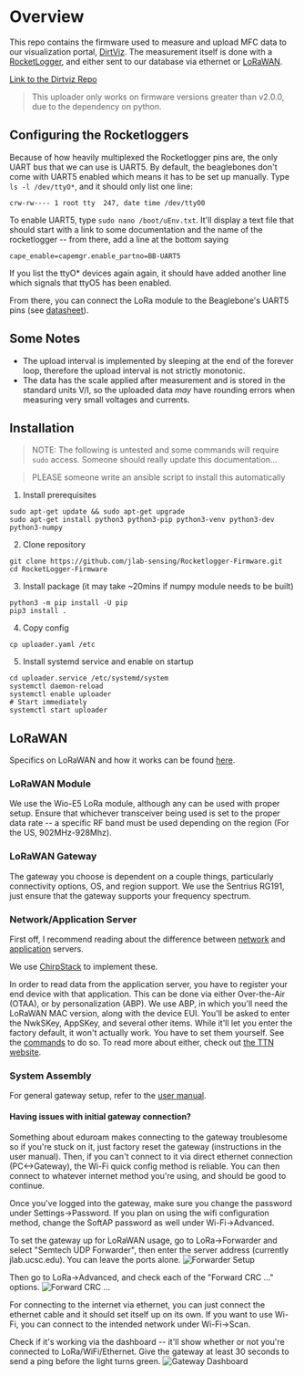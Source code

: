 Overview
========

This repo contains the firmware used to measure and upload MFC data to our visualization portal, [DirtViz](https://dirtviz.jlab.ucsc.edu). The measurement itself is done with a [RocketLogger](https://www.rocketlogger.ethz.ch/), and either sent to our database via ethernet or [LoRaWAN](https://lora-alliance.org/about-lorawan/). 

[Link to the Dirtviz Repo](https://github.com/jlab-sensing/DirtViz)

> This uploader only works on firmware versions greater than v2.0.0, due to the
dependency on python.

Configuring the Rocketloggers
-----------------------------

Because of how heavily multiplexed the Rocketlogger pins are, the only UART bus that we can use is UART5. By default, the beaglebones don't come with UART5 enabled which means it has to be set up manually. Type `ls -l /dev/ttyO*`, and it should only list one line:
```
crw-rw---- 1 root tty  247, date time /dev/ttyO0
```

To enable UART5, type `sudo nano /boot/uEnv.txt`. It'll display a text file that should start with a link to some documentation and the name of the rocketlogger -- from there, add a line at the bottom saying
```
cape_enable=capemgr.enable_partno=BB-UART5
```

If you list the ttyO* devices again again, it should have added another line which signals that ttyO5 has been enabled.

From there, you can connect the LoRa module to the Beaglebone's UART5 pins (see [datasheet](https://docs.beagleboard.org/latest/boards/beaglebone/black/ch07.html)).

Some Notes
----------
- The upload interval is implemented by sleeping at the end of the forever loop, therefore the upload interval is not strictly monotonic.
- The data has the scale applied after measurement and is stored in the standard units V/I, so the uploaded data *may* have rounding errors when measuring very small voltages and currents.

Installation
------------

> NOTE: The following is untested and some commands will require `sudo` access. Someone should really update this documentation... 

> PLEASE someone write an ansible script to install this automatically

1. Install prerequisites
```
sudo apt-get update && sudo apt-get upgrade
sudo apt-get install python3 python3-pip python3-venv python3-dev python3-numpy
```
2. Clone repository
```
git clone https://github.com/jlab-sensing/Rocketlogger-Firmware.git
cd RocketLogger-Firmware
```
3. Install package (it may take ~20mins if numpy module needs to be built)
```
python3 -m pip install -U pip
pip3 install .
```
4. Copy config
```
cp uploader.yaml /etc
```
5. Install systemd service and enable on startup
```
cd uploader.service /etc/systemd/system
systemctl daemon-reload
systemctl enable uploader
# Start immediately
systemctl start uploader
```


LoRaWAN
-------

Specifics on LoRaWAN and how it works can be found [here](https://lora-alliance.org/about-lorawan/).

### LoRaWAN Module

We use the Wio-E5 LoRa module, although any can be used with proper setup. Ensure that whichever transceiver being used is set to the proper data rate -- a specific RF band must be used depending on the region (For the US, 902MHz-928Mhz).

### LoRaWAN Gateway

The gateway you choose is dependent on a couple things, particularly connectivity options, OS, and region support. We use the Sentrius RG191, just ensure that the gateway supports your frequency spectrum.

### Network/Application Server

First off, I recommend reading about the difference between [network](https://www.thethingsindustries.com/docs/reference/components/network-server/) and [application](https://www.thethingsindustries.com/docs/reference/components/application-server/) servers. 

We use [ChirpStack](https://www.chirpstack.io/) to implement these.

In order to read data from the application server, you have to register your end device with that application. This can be done via either Over-the-Air (OTAA), or by personalization (ABP). We use ABP, in which you'll need the LoRaWAN MAC version, along with the device EUI. You'll be asked to enter the NwkSKey, AppSKey, and several other items. While it'll let you enter the factory default, it won't actually work. You have to set them yourself. See the  [commands](https://files.seeedstudio.com/products/317990687/res/LoRa-E5%20AT%20Command%20Specification_V1.0%20.pdf) to do so. To read more about either, check out [the TTN website](https://www.thethingsindustries.com/docs/devices/abp-vs-otaa/).

### System Assembly

For general gateway setup, refer to the [user manual](https://github.com/jlab-sensing/Rocketlogger-Firmware/blob/assets/pdf/RG1xx_User_Guide.pdf).

#### Having issues with initial gateway connection?
Something about eduroam makes connecting to the gateway troublesome so if you're stuck on it, just factory reset the gateway (instructions in the user manual). Then, if you can't connect to it via direct ethernet connection (PC<->Gateway), the Wi-Fi quick config method is reliable. You can then connect to whatever internet method you're using, and should be good to continue.

Once you've logged into the gateway, make sure you change the password under Settings->Password. If you plan on using the wifi configuration method, change the SoftAP password as well under Wi-Fi->Advanced.

To set the gateway up for LoRaWAN usage, go to LoRa->Forwarder and select "Semtech UDP Forwarder", then enter the server address (currently jlab.ucsc.edu). You can leave the ports alone. ![Forwarder Setup](https://github.com/jlab-sensing/Rocketlogger-Firmware/blob/assets/images/RG191_LORA_FORWARDER.png)

Then go to LoRa->Advanced, and check each of the "Forward CRC ..." options. ![Forward CRC ...](https://github.com/jlab-sensing/Rocketlogger-Firmware/blob/assets/images/RG191_LORA_ADVANCED.png)

For connecting to the internet via ethernet, you can just connect the ethernet cable and it should set itself up on its own. If you want to use Wi-Fi, you can connect to the intended network under Wi-Fi->Scan.

Check if it's working via the dashboard -- it'll show whether or not you're connected to LoRa/WiFi/Ethernet. Give the gateway at least 30 seconds to send a ping before the light turns green. ![Gateway Dashboard](https://github.com/jlab-sensing/Rocketlogger-Firmware/blob/assets/images/RG191_DASHBOARD.png)
